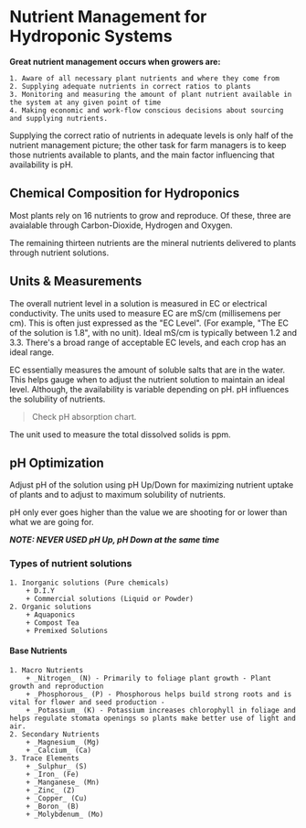 # Nutrient Management for Hydroponic Systems

**Great nutrient management occurs when growers are:**

	1. Aware of all necessary plant nutrients and where they come from
	2. Supplying adequate nutrients in correct ratios to plants
	3. Monitoring and measuring the amount of plant nutrient available in the system at any given point of time
	4. Making economic and work-flow conscious decisions about sourcing and supplying nutrients.


Supplying the correct ratio of nutrients in adequate levels is only half of the nutrient management picture; the other task for farm managers is to keep those nutrients available to plants, and the main factor influencing that availability is pH.


## Chemical Composition for Hydroponics

Most plants rely on 16 nutrients to grow and reproduce. Of these, three are avaialable through Carbon-Dioxide, Hydrogen and Oxygen.

The remaining thirteen nutrients are the mineral nutrients delivered to plants through nutrient solutions.

## Units & Measurements

The overall nutrient level in a solution is measured in EC or electrical conductivity. The units used to measure EC are mS/cm (millisemens per cm). This is often just expressed as the "EC Level". (For example, "The EC of the solution is 1.8", with no unit). Ideal mS/cm is typically between 1.2 and 3.3. There's a broad range of acceptable EC levels, and each crop has an ideal range.

EC essentially measures the amount of soluble salts that are in the water. This helps gauge when to adjust the nutrient solution to maintain an ideal level. Although, the availability is variable depending on pH. pH influences the solubility of nutrients. 

> Check pH absorption chart.

The unit used to measure the total dissolved solids is ppm.

## pH Optimization

Adjust pH of the solution using pH Up/Down for maximizing nutrient uptake of plants and to adjust to maximum solubility of nutrients.

pH only ever goes higher than the value we are shooting for or lower than what we are going for.

***NOTE: NEVER USED pH Up, pH Down at the same time***




### Types of nutrient solutions
	1. Inorganic solutions (Pure chemicals)
		+ D.I.Y
		+ Commercial solutions (Liquid or Powder)
	2. Organic solutions
		+ Aquaponics
		+ Compost Tea
		+ Premixed Solutions

#### **Base Nutrients**
	1. Macro Nutrients
		+ _Nitrogen_ (N) - Primarily to foliage plant growth - Plant growth and reproduction
		+ _Phosphorous_ (P) - Phosphorous helps build strong roots and is vital for flower and seed production - 
		+ _Potassium_ (K) - Potassium increases chlorophyll in foliage and helps regulate stomata openings so plants make better use of light and air.
	2. Secondary Nutrients
		+ _Magnesium_ (Mg)
		+ _Calcium_ (Ca)  
	3. Trace Elements
		+ _Sulphur_ (S)
		+ _Iron_ (Fe)
		+ _Manganese_ (Mn)
		+ _Zinc_ (Z)
		+ _Copper_ (Cu)
		+ _Boron_ (B)
		+ _Molybdenum_ (Mo)

